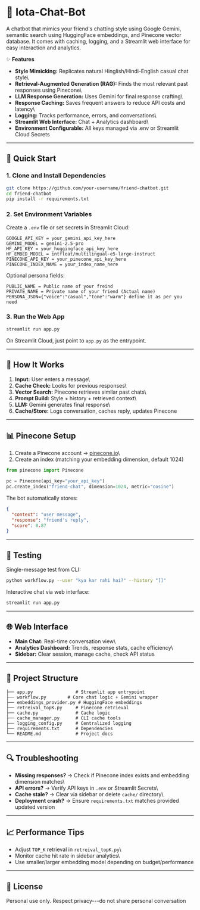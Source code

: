 # 🤖 Iota-Chat-Bot

A chatbot that mimics your friend's chatting style using Google Gemini, semantic search using HuggingFace embeddings, and Pinecone vector database. It comes with
caching, logging, and a Streamlit web interface for easy interaction and
analytics.

✨ **Features**

-   **Style Mimicking:** Replicates natural Hinglish/Hindi-English
    casual chat style\
-   **Retrieval-Augmented Generation (RAG):** Finds the most relevant
    past responses using Pinecone\
-   **LLM Response Generation:** Uses Gemini for final response
    crafting\
-   **Response Caching:** Saves frequent answers to reduce API costs and
    latency\
-   **Logging:** Tracks performance, errors, and conversations\
-   **Streamlit Web Interface:** Chat + Analytics dashboard\
-   **Environment Configurable:** All keys managed via .env or Streamlit
    Cloud Secrets

------------------------------------------------------------------------

## 🚀 Quick Start

### 1. Clone and Install Dependencies

``` bash
git clone https://github.com/your-username/friend-chatbot.git
cd friend-chatbot
pip install -r requirements.txt
```

### 2. Set Environment Variables

Create a `.env` file or set secrets in Streamlit Cloud:

    GOOGLE_API_KEY = your_gemini_api_key_here
    GEMINI_MODEL = gemini-2.5-pro  
    HF_API_KEY = your_huggingface_api_key_here
    HF_EMBED_MODEL = intfloat/multilingual-e5-large-instruct  
    PINECONE_API_KEY = your_pinecone_api_key_here
    PINECONE_INDEX_NAME = your_index_name_here

Optional persona fields:

    PUBLIC_NAME = Public name of your freind
    PRIVATE_NAME = Private name of your friend (Actual name)
    PERSONA_JSON={"voice":"casual","tone":"warm"} define it as per you need

### 3. Run the Web App

``` bash
streamlit run app.py
```

On Streamlit Cloud, just point to `app.py` as the entrypoint.

------------------------------------------------------------------------

## 🔧 How It Works

1.  **Input:** User enters a message\
2.  **Cache Check:** Looks for previous responses\
3.  **Vector Search:** Pinecone retrieves similar past chats\
4.  **Prompt Build:** Style + history + retrieved context\
5.  **LLM:** Gemini generates final response\
6.  **Cache/Store:** Logs conversation, caches reply, updates Pinecone

------------------------------------------------------------------------

## 📊 Pinecone Setup

1.  Create a Pinecone account → [pinecone.io](https://www.pinecone.io)\
2.  Create an index (matching your embedding dimension, default 1024)

``` python
from pinecone import Pinecone

pc = Pinecone(api_key="your_api_key")
pc.create_index("friend-chat", dimension=1024, metric="cosine")
```

The bot automatically stores:

``` json
{
  "context": "user message",
  "response": "friend's reply",
  "score": 0.87
}
```

------------------------------------------------------------------------

## 🧪 Testing

Single-message test from CLI:

``` bash
python workflow.py --user "kya kar rahi hai?" --history "[]"
```

Interactive chat via web interface:

``` bash
streamlit run app.py
```

------------------------------------------------------------------------

## 🌐 Web Interface

-   **Main Chat:** Real-time conversation view\
-   **Analytics Dashboard:** Trends, response stats, cache efficiency\
-   **Sidebar:** Clear session, manage cache, check API status

------------------------------------------------------------------------

## 📂 Project Structure

    ├── app.py                # Streamlit app entrypoint
    ├── workflow.py        # Core chat logic + Gemini wrapper
    ├── embeddings_provider.py # HuggingFace embeddings
    ├── retreival_topK.py     # Pinecone retrieval
    ├── cache.py              # Cache logic
    ├── cache_manager.py      # CLI cache tools
    ├── logging_config.py     # Centralized logging
    ├── requirements.txt      # Dependencies
    └── README.md             # Project docs

------------------------------------------------------------------------

## 🔍 Troubleshooting

-   **Missing responses?** → Check if Pinecone index exists and
    embedding dimension matches\
-   **API errors?** → Verify API keys in `.env` or Streamlit Secrets\
-   **Cache stale?** → Clear via sidebar or delete `cache/` directory\
-   **Deployment crash?** → Ensure `requirements.txt` matches provided
    updated version

------------------------------------------------------------------------

## 📈 Performance Tips

-   Adjust `TOP_K` retrieval in `retreival_topK.py`\
-   Monitor cache hit rate in sidebar analytics\
-   Use smaller/larger embedding model depending on budget/performance

------------------------------------------------------------------------

## 📝 License

Personal use only. Respect privacy---do not share personal conversation

